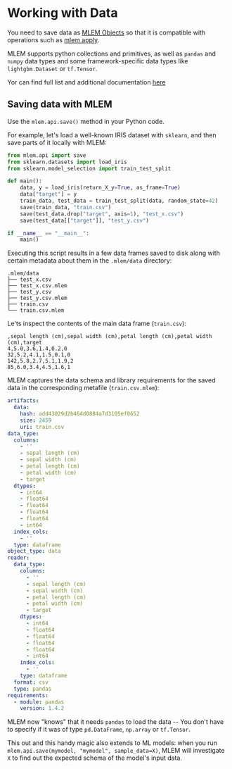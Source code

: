 # Working with Data

You need to save data as [MLEM Objects] so that it is compatible with operations
such as [mlem apply](/doc/command-reference/apply).

MLEM supports python collections and primitives, as well as `pandas` and `numpy`
data types and some framework-specific data types like `lightgbm.Dataset` or
`tf.Tensor`.

Yor can find full list and additional documentation
[here](/doc/object-reference/data)

[mlem objects]: /doc/user-guide/basic-concepts#mlem-objects

## Saving data with MLEM

Use the `mlem.api.save()` method in your Python code.

For example, let's load a well-known IRIS dataset with `sklearn`, and then save
parts of it locally with MLEM:

```py
from mlem.api import save
from sklearn.datasets import load_iris
from sklearn.model_selection import train_test_split

def main():
    data, y = load_iris(return_X_y=True, as_frame=True)
    data["target"] = y
    train_data, test_data = train_test_split(data, random_state=42)
    save(train_data, "train.csv")
    save(test_data.drop("target", axis=1), "test_x.csv")
    save(test_data[["target"]], "test_y.csv")

if __name__ == "__main__":
    main()
```

Executing this script results in a few data frames saved to disk along with
certain metadata about them in the `.mlem/data` directory:

```
.mlem/data
├── test_x.csv
├── test_x.csv.mlem
├── test_y.csv
├── test_y.csv.mlem
├── train.csv
└── train.csv.mlem
```

Le'ts inspect the contents of the main data frame (`train.csv`):

```csv
,sepal length (cm),sepal width (cm),petal length (cm),petal width (cm),target
4,5.0,3.6,1.4,0.2,0
32,5.2,4.1,1.5,0.1,0
142,5.8,2.7,5.1,1.9,2
85,6.0,3.4,4.5,1.6,1
```

MLEM captures the data schema and library requirements for the saved data in the
corresponding metafile (`train.csv.mlem`):

```yaml
artifacts:
  data:
    hash: add43029d2b464d0884a7d3105ef0652
    size: 2459
    uri: train.csv
data_type:
  columns:
    - ''
    - sepal length (cm)
    - sepal width (cm)
    - petal length (cm)
    - petal width (cm)
    - target
  dtypes:
    - int64
    - float64
    - float64
    - float64
    - float64
    - int64
  index_cols:
    - ''
  type: dataframe
object_type: data
reader:
  data_type:
    columns:
      - ''
      - sepal length (cm)
      - sepal width (cm)
      - petal length (cm)
      - petal width (cm)
      - target
    dtypes:
      - int64
      - float64
      - float64
      - float64
      - float64
      - int64
    index_cols:
      - ''
    type: dataframe
  format: csv
  type: pandas
requirements:
  - module: pandas
    version: 1.4.2
```

MLEM now "knows" that it needs `pandas` to load the data -- You don't have to
specify if it was of type `pd.DataFrame`, `np.array` or `tf.Tensor`.

This out and this handy magic also extends to ML models: when you run
`mlem.api.save(mymodel, "mymodel", sample_data=X)`, MLEM will investigate `X` to
find out the expected schema of the model's input data.
